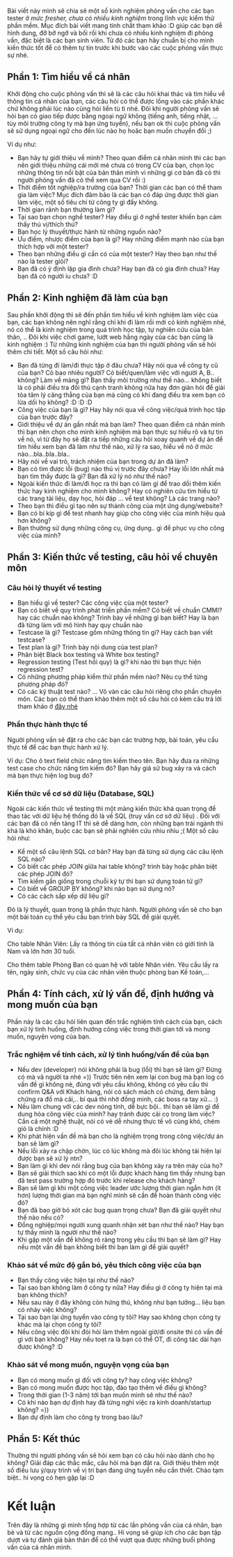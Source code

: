 Bài viết này mình sẽ chia sẽ một số kinh nghiệm phỏng vấn cho các bạn tester ở *mức fresher, chưa có nhiều kinh nghiệm* trong lĩnh vực kiểm thử phần mềm. Mục đích bài viết mang tính chất tham khảo :D giúp các bạn dễ hình dung, đỡ bỡ ngỡ và bối rối khi chưa có nhiều kinh nghiệm đi phỏng vấn, đặc biệt là các bạn sinh viên. Từ đó các bạn hãy chuẩn bị cho mình kiến thức tốt để có thêm tự tin trước khi bước vào các cuộc phỏng vấn thực sự nhé.
## Phần 1: Tìm hiểu về cá nhân
Khởi động cho cuộc phỏng vấn thì sẽ là các câu hỏi khai thác và tìm hiểu về thông tin cá nhân của bạn, các câu hỏi có thể được lồng vào các phần khác chứ không phải lúc nào cũng hỏi liền tù tì nhé.
Đôi khi người phỏng vấn sẽ hỏi bạn có giao tiếp được bằng ngoại ngữ không (tiếng anh, tiếng nhật, ... tùy môi trường công ty mà bạn ứng tuyển), nếu bạn ok thì cuộc phỏng vấn sẽ sử dụng ngoại ngữ cho đến lúc nào họ hoăc bạn muốn chuyển đổi ;)

Ví dụ như:
* Bạn hãy tự giới thiệu về mình? Theo quan điểm cá nhân mình thì các bạn nên giới thiệu những cái mới mẻ chưa có trong CV của bạn, chọn lọc những thông tin nổi bật của bản thân mình vì những gì cơ bản đã có thì người phỏng vấn đã có thể xem qua CV rồi :)
* Thời điểm tốt nghiệp/ra trường của bạn? Thời gian các bạn có thể tham gia làm việc?  Mục đích đảm bảo là các bạn có đáp ứng được thời gian làm việc, một số tiêu chí từ công ty gì đấy không.
* Thời gian rãnh bạn thường làm gì?
* Tại sao bạn chọn nghề tester? Hay điều gì ở nghề tester khiến bạn cảm thấy thú vị/thích thú?
* Bạn học lý thuyết/thực hành từ những nguồn nào?
* Ưu điểm, nhược điểm của bạn là gì? Hay những điểm mạnh nào của bạn thích hợp với một tester?
* Theo bạn những điều gì cần có của một tester? Hay theo bạn như thế nào là tester giỏi?
* Bạn đã có ý định lập gia đình chưa? Hay bạn đã có gia đình chưa? Hay bạn đã có người iu chưa? :D
## Phần 2: Kinh nghiệm đã làm của bạn
Sau phần khởi động thì sẽ đến phần tìm hiểu về kinh nghiệm làm việc của bạn, các bạn không nên nghĩ rằng chỉ khi đi làm rồi mới có kinh nghiệm nhé, nó có thể là kinh nghiệm trong quá trình học tập, tự nghiên cứu của bản thân, .. Đôi khi việc chơi game, lướt web hằng ngày của các bạn cũng là kinh nghiệm :) Từ những kinh nghiệm của bạn thì người phỏng vấn sẽ hỏi thêm chi tiết.
Một số câu hỏi như:
* Bạn đã từng đi làm/đi thực tập ở đâu chưa? Hãy nói qua về công ty cũ của bạn? Có bao nhiêu người? Có biết/quen/làm việc với người A, B.. không? Làm về mảng gì? Bạn thấy môi trường như thế nào... không biết là có phải điều tra đối thủ cạnh tranh không nữa hay đơn giản hỏi để giải tỏa tâm lý căng thẳng của bạn mà cũng có khi đang điều tra xem bạn có lừa dối họ không? :D :D :D
* Công việc của bạn là gì? Hay hãy nói qua về công việc/quá trình học tập của bạn trước đây?
* Giới thiệu về dự án gần nhất mà bạn làm?
Theo quan điểm cá nhân mình thì bạn nên chọn cho mình kinh nghiệm mà bạn thực sự hiểu rõ và tự tin về nó, vì từ đây họ sẽ đặt ra tiếp những câu hỏi xoay quanh về dự án để tìm hiểu xem bạn đã làm như thế nào, xử lý ra sao, hiểu về nó ở mức nào...bla..bla..bla..
* Hãy nói về vai trò, trách nhiệm của bạn trong dự án đã làm?
* Bạn có tìm được lỗi (bug) nào thú vị trước đây chưa? Hay lỗi lớn nhất mà bạn tìm thấy được là gì? Bạn đã xử lý nó như thế nào?
* Ngoài kiến thức đi làm/đi học ra thì bạn có làm gì để trao dồi thêm kiến thức hay kinh nghiệm cho mình không? Hay có nghiên cứu tìm hiểu từ các trang tài liệu, dạy học, hỏi đáp ... về test không? Là các trang nào?
* Theo bạn thì điều gì tạo nên sự thành công của một ứng dụng/website?
* Bạn có bí kíp gì để test nhanh hay giúp cho công việc của mình hiệu quả hơn không?
* Bạn thường sử dụng những công cụ, ứng dụng.. gì để phục vụ cho công việc của mình?
## Phần 3:  Kiến thức về testing, câu hỏi về chuyên môn
### Câu hỏi lý thuyết về testing
* Bạn hiểu gì về tester? Các công việc của một tester?
* Bạn có biết về quy trình phát triển phần mềm? Có biết về chuẩn CMMI? hay các chuẩn nào không? Trình bày về những gì bạn biết? Hay là bạn đã từng làm với mô hình hay quy chuẩn nào
* Testcase là gì? Testcase gồm những thông tin gì? Hay cách bạn viết testcase?
* Test plan là gì? Trình bày nội dung của test plan?
* Phân biệt Black box testing và White box testing?
* Regression testing (Test hồi quy) là gì? khi nào thì bạn thực hiện regression test?
* Có những phương pháp kiểm thử phần mềm nào? Nêu cụ thể từng phương pháp đó?
* Có các kỹ thuật test nào?
... Vô vàn các câu hỏi riêng cho phần chuyên môn. Các bạn có thể tham khảo thêm một số câu hỏi có kèm câu trả lời tham khảo ở [đây nhé ](http://hoctester.net/?s=200+c%C3%A2u+h%E1%BB%8Fi%2Ftr%E1%BA%A3+l%E1%BB%9Di+khi+ph%E1%BB%8Fng+v%E1%BA%A5n+Software+Testing)
### Phần thực hành thực tế
Người phỏng vấn sẽ đặt ra cho các bạn các trường hợp, bài toán, yêu cầu thực tế để các bạn thực hành xử lý.

Ví dụ: Cho ô text field chức năng tìm kiếm theo tên. Bạn hãy đưa ra những test case cho chức năng tìm kiếm đó? Bạn hãy giả sử bug xảy ra và cách mà bạn thực hiện log bug đó?
### Kiến thức về cơ sở dữ liệu (Database, SQL)
Ngoài các kiến thức về testing thì một mảng kiến thức khá quan trọng để thao tác với dữ liệu hệ thống đó là về SQL (truy vấn cơ sở dữ liệu) . Đối với các bạn đã có nền tảng IT thì sẽ dễ dàng hơn, còn những bạn trái ngành thì khá là khó khăn, buộc các bạn sẽ phải nghiên cứu nhìu nhìu  ;( 
Một số câu hỏi như:
* Kể một số câu lệnh SQL cơ bản? Hay bạn đã từng sử dụng các câu lệnh SQL nào?
* Có biết các phép JOIN giữa hai table không? trình bày hoặc phân biệt các phép JOIN đó?
* Tìm kiếm gần giống trong chuỗi ký tự thì bạn sử dụng toán tử gì?
* Có biết về GROUP BY không? khi nào bạn sử dụng nó?
* Có các cách sắp xếp dữ liệu gì? 

Đó là lý thuyết, quan trọng là phần thực hành. Người phỏng vấn sẽ cho bạn một bài toán cụ thể yêu cầu bạn trình bày SQL để giải quyết.

Ví dụ: 

Cho table Nhân Viên:
Lấy ra thông tin của tất cả nhân viên có giới tính là Nam và lớn hơn 30 tuổi.

Cho thêm table Phòng Ban có quan hệ với table Nhân viên. 
Yêu cầu lấy ra tên, ngày sinh, chức vụ của các nhân viên thuộc phòng ban Kế toán,... 
## Phần 4: Tính cách, xử lý vấn đề, định hướng và mong muốn của bạn
Phần này là các câu hỏi liên quan đến trắc nghiệm tính cách của bạn, cách bạn xử lý tình huống, định hướng công việc trong thời gian tới và mong muốn, nguyện vọng của bạn.
### Trắc nghiệm về tính cách, xử lý tình huống/vấn đề của bạn
* Nếu dev (developer) nói không phải là bug (lỗi) thì bạn sẽ làm gì? Đừng có mà vã người ta nhé =)) Trước tiên nên xem lại con bug mà bạn log có vấn đề gì không nè, đúng với yêu cầu không, không có yêu cầu thì confirm Q&A với Khách hàng, nói có sách mách có chứng, đem bằng chứng ra đố mà cãi,.. bí quá thì nhờ đồng minh, các boss ra tay xử... :)
* Nếu làm chung với các dev nóng tính, dễ bực bội.. thì bạn sẽ làm gì để dung hòa công việc của mình? hay tránh được cãi cọ trong làm việc?  Cần cả một nghệ thuật, nói có vẻ dễ nhưng thực tế vô cùng khó, chém gió là chính :D
* Khi phát hiện vấn đề mà bạn cho là nghiệm trọng trong công việc/dự án bạn sẽ làm gì?
* Nếu lỗi xảy ra chập chờn, lúc có lúc không mà đôi lúc không tái hiện lại được bạn sẽ xử lý ntn?
* Bạn làm gì khi dev nói rằng bug của bạn không xảy ra trên máy của họ?
* Bạn sẽ giải thích sao khi có một lỗi được khách hàng tìm thấy nhưng bạn đã test pass trường hợp đó trước khi release cho khách hàng?
* Bạn sẽ làm gì khi một công việc leader ước lượng thời gian ngắn hơn (ít hơn) lượng thời gian mà bạn nghĩ mình sẽ cần để hoàn thành công việc đó?
* Bạn đã bao giờ bỏ xót các bug quan trọng chưa? Bạn đã giải quyết như thế nào nếu có?
* Đồng nghiệp/mọi người xung quanh nhận xét bạn như thế nào? Hay bạn tự thấy mình là người như thế nào?
* Khi gặp một vấn đề không rõ ràng trong yêu cầu thì bạn sẽ làm gì? Hay nếu một vấn đề bạn không biết thì bạn làm gì để giải quyết?
### Khảo sát về mức độ gắn bó, yêu thích công việc của bạn
* Bạn thấy công việc hiện tại như thế nào? 
* Tại sao bạn không làm ở công ty nữa? Hay điều gì ở công ty hiện tại mà bạn không thích? 
* Nếu sau này ở đây không còn hứng thú, không như bạn tưởng... liệu bạn có nhảy việc không? 
* Tại sao bạn lại ứng tuyển vào công ty tôi? Hay sao không chọn công ty khác mà lại chọn công ty tôi?
* Nếu công việc đôi khi đòi hỏi làm thêm ngoài giờ/đi onsite thì có vấn đề gì với bạn không? Hay nếu toẹt ra là bạn có thể OT, đi công tác dài hạn được không? :D
### Khảo sát về mong muốn, nguyện vọng của bạn
* Bạn có mong muốn gì đối với công ty? hay công việc không?
* Bạn có mong muốn được học tập, đào tạo thêm về điều gì không?
* Trong thời gian (1-3 năm) tới bạn muốn mình sẽ như thế nào?
* Có khi nào bạn dự định hay đã từng nghỉ việc ra kinh doanh/startup không? =))
* Bạn dự định làm cho công ty trong bao lâu?
## Phần 5: Kết thúc
Thường thì người phỏng vấn sẽ hỏi xem bạn có câu hỏi nào dành cho họ không?
Giải đáp các thắc mắc, câu hỏi mà bạn đặt ra.
Giới thiệu thêm một số điều lưu ý/quy trình về vị trí bạn đang ứng tuyển nếu cần thiết.
Chào tạm biệt.. hi vọng có hẹn gặp lại :D
# Kết luận
Trên đây là những gì mình tổng hợp từ các lần phỏng vấn của cá nhân, bạn bè và từ các nguồn cộng đồng mạng.. Hi vọng sẽ giúp ích cho các bạn tập dượt và tự đánh giá bản thân để có thể vượt qua được những buổi phỏng vấn của cá nhân mình.